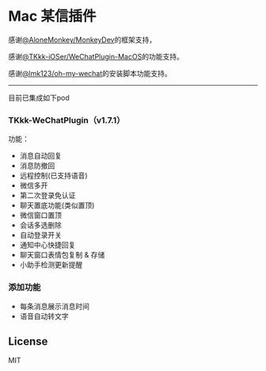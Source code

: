 # Mac 某信插件
感谢[@AloneMonkey/MonkeyDev](https://github.com/AloneMonkey/MonkeyDev)的框架支持，

感谢[@TKkk-iOSer/WeChatPlugin-MacOS](https://github.com/TKkk-iOSer/WeChatPlugin-MacOS)的功能支持。

感谢[@lmk123/oh-my-wechat](https://github.com/lmk123/oh-my-wechat)的安装脚本功能支持。

<!--感谢[@Natoto/WeChatPlugin](https://github.com/Natoto/WeChatPlugin)的功能支持。-->

---

目前已集成如下pod

### TKkk-WeChatPlugin（v1.7.1）
功能：

* 消息自动回复
* 消息防撤回
* 远程控制(已支持语音)
* 微信多开
* 第二次登录免认证
* 聊天置底功能(类似置顶)
* 微信窗口置顶
* 会话多选删除
* 自动登录开关
* 通知中心快捷回复
* 聊天窗口表情包复制 & 存储
* 小助手检测更新提醒

<!--### Natoto-WeChatPlugin
功能：

* 朋友圈-->

### 添加功能
* 每条消息展示消息时间
* 语音自动转文字

## License
MIT